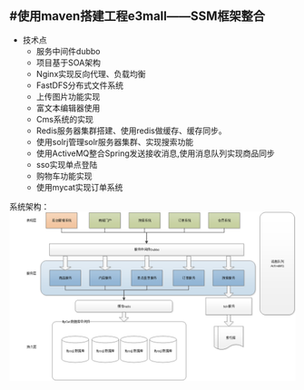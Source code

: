 #使用maven搭建工程e3mall——SSM框架整合
---
* 技术点
  * 服务中间件dubbo
  * 项目基于SOA架构
  * Nginx实现反向代理、负载均衡
  * FastDFS分布式文件系统
  * 上传图片功能实现
  * 富文本编辑器使用
  * Cms系统的实现
  * Redis服务器集群搭建、使用redis做缓存、缓存同步。
  * 使用solrj管理solr服务器集群、实现搜索功能
  * 使用ActiveMQ整合Spring发送接收消息,使用消息队列实现商品同步
  * sso实现单点登陆
  * 购物车功能实现
  * 使用mycat实现订单系统

系统架构：
![e3mall-soa](https://github.com/swzhang/e3mall_SOA/raw/master/e3mall%E7%B3%BB%E7%BB%9F%E6%9E%B6%E6%9E%84.png)